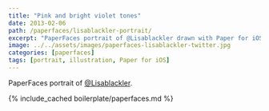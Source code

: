 ```yaml
---
title: "Pink and bright violet tones"
date: 2013-02-06
path: /paperfaces/lisablackler-portrait/
excerpt: "PaperFaces portrait of @Lisablackler drawn with Paper for iOS on an iPad."
image: ../../assets/images/paperfaces-lisablackler-twitter.jpg
categories: [paperfaces]
tags: [portrait, illustration, Paper for iOS]
---
```


PaperFaces portrait of [@Lisablackler](https://twitter.com/Lisablackler).

{% include_cached boilerplate/paperfaces.md %}
